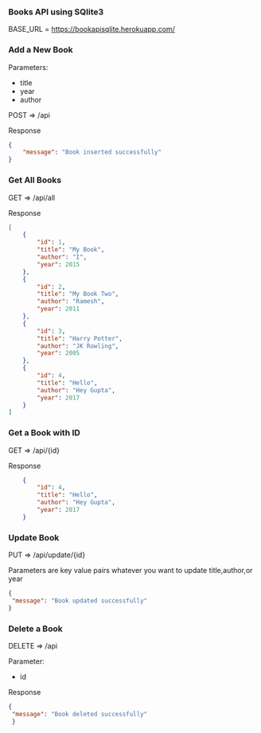 ### Books API using SQlite3

BASE_URL = https://bookapisqlite.herokuapp.com/

### Add a New Book

Parameters:

- title
- year
- author

POST => /api

Response

```json
{
    "message": "Book inserted successfully"
}

```

### Get All Books

GET => /api/all

Response

```json
[
    {
        "id": 1,
        "title": "My Book",
        "author": "I",
        "year": 2015
    },
    {
        "id": 2,
        "title": "My Book Two",
        "author": "Ramesh",
        "year": 2011
    },
    {
        "id": 3,
        "title": "Harry Potter",
        "author": "JK Rowling",
        "year": 2005
    },
    {
        "id": 4,
        "title": "Hello",
        "author": "Hey Gupta",
        "year": 2017
    }
]
```

### Get a Book with ID

GET => /api/{id}

Response

```json
    {
        "id": 4,
        "title": "Hello",
        "author": "Hey Gupta",
        "year": 2017
    }
```

### Update Book

PUT => /api/update/{id}

Parameters are key value pairs whatever you want to update title,author,or year


```json
{ 
 "message": "Book updated successfully" 
}
```

### Delete a Book

DELETE => /api

Parameter:

- id


Response

```json
{ 
 "message": "Book deleted successfully" 
 }
```
